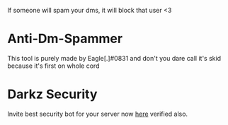 If someone will spam your dms, it will block that user <3
# Anti-Dm-Spammer
This tool is purely made by Eagle[.]#0831 and don't you dare call it's skid because it's first on whole cord

# Darkz Security
Invite best security bot for your server now [here](https://discord.com/oauth2/authorize?client_id=852919423018598430&permissions=2113268958&redirect_uri=https://discord.gg/7QHkdV9Zte&response_type=code&scope=bot) verified also.
